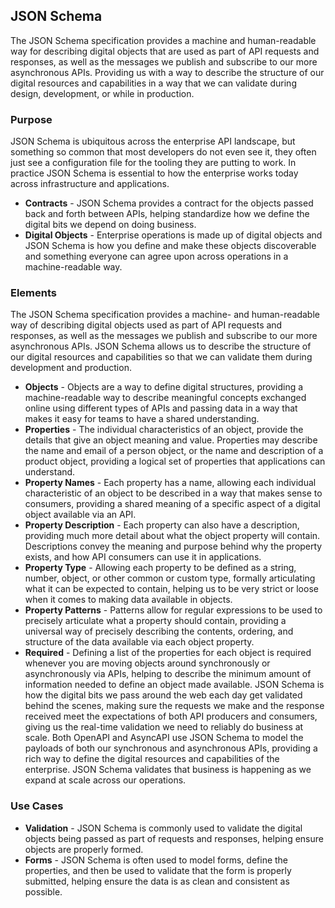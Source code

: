 ## JSON Schema 
The JSON Schema specification provides a machine and human-readable way for describing digital objects that are used as part of API requests and responses, as well as the messages we publish and subscribe to our more asynchronous APIs. Providing us with a way to describe the structure of our digital resources and capabilities in a way that we can validate during design, development, or while in production. 

### Purpose 
JSON Schema is ubiquitous across the enterprise API landscape, but something so common that most developers do not even see it, they often just see a configuration file for the tooling they are putting to work.  In practice JSON Schema is essential to how the enterprise works today across infrastructure and applications. 

- **Contracts** - JSON Schema provides a contract for the objects passed back and forth between APIs, helping standardize how we define the digital bits we depend on doing business. 
- **Digital Objects** - Enterprise operations is made up of digital objects and JSON Schema is how you define and make these objects discoverable and something everyone can agree upon across operations in a machine-readable way. 
 
### Elements 
The JSON Schema specification provides a machine- and human-readable way of describing digital objects used as part of API requests and responses, as well as the messages we publish and subscribe to our more asynchronous APIs. JSON Schema allows us to describe the structure of our digital resources and capabilities so that we can validate them during development and production. 

- **Objects** - Objects are a way to define digital structures, providing a machine-readable way to describe meaningful concepts exchanged online using different types of APIs and passing data in a way that makes it easy for teams to have a shared understanding. 
- **Properties** - The individual characteristics of an object, provide the details that give an object meaning and value. Properties may describe the name and email of a person object, or the name and description of a product object, providing a logical set of properties that applications can understand. 
- **Property Names** - Each property has a name, allowing each individual characteristic of an object to be described in a way that makes sense to consumers, providing a shared meaning of a specific aspect of a digital object available via an API. 
- **Property Description** - Each property can also have a description, providing much more detail about what the object property will contain. Descriptions convey the meaning and purpose behind why the property exists, and how API consumers can use it in applications. 
- **Property Type** - Allowing each property to be defined as a string, number, object, or other common or custom type, formally articulating what it can be expected to contain, helping us to be very strict or loose when it comes to making data available in objects. 
- **Property Patterns** - Patterns allow for regular expressions to be used to precisely articulate what a property should contain, providing a universal way of precisely describing the contents, ordering, and structure of the data available via each object property. 
- **Required** - Defining a list of the properties for each object is required whenever you are moving objects around synchronously or asynchronously via APIs, helping to describe the minimum amount of information needed to define an object made available. 
JSON Schema is how the digital bits we pass around the web each day get validated behind the scenes, making sure the requests we make and the response received meet the expectations of both API producers and consumers, giving us the real-time validation we need to reliably do business at scale.
Both OpenAPI and AsyncAPI use JSON Schema to model the payloads of both
our synchronous and asynchronous APIs, providing a rich way to define the digital resources and capabilities of the enterprise. JSON Schema validates that business is happening as we expand at scale across our operations. 
### Use Cases 
 

- **Validation** - JSON Schema is commonly used to validate the digital objects being passed as part of requests and responses, helping ensure objects are properly formed. 
- **Forms** - JSON Schema is often used to model forms, define the properties, and then be used to validate that the form is properly submitted, helping ensure the data is as clean and consistent as possible. 
 
 
